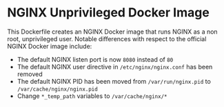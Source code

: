 # NGINX Unprivileged Docker Image

This Dockerfile creates an NGINX Docker image that runs NGINX as a non root, unprivileged user. Notable differences with respect to the official NGINX Docker image include:
* The default NGINX listen port is now `8080` instead of `80`
* The default NGINX user directive in `/etc/nginx/nginx.conf` has been removed
* The default NGINX PID has been moved from `/var/run/nginx.pid` to `/var/cache/nginx/nginx.pid`
* Change `*_temp_path` variables to `/var/cache/nginx/*`
